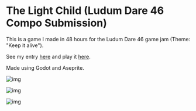 # The Light Child (Ludum Dare 46 Compo Submission)

This is a game I made in 48 hours for the Ludum Dare 46 game jam (Theme: "Keep it alive"). 

See my entry [here](https://ldjam.com/events/ludum-dare/46/the-light-child) and play it [here](https://hulien22.itch.io/ldjam46).

Made using Godot and Aseprite.

![img](https://static.jam.vg/content/dc2/c2/z/2c72d.png.480x384.fit.jpg)

![img](https://static.jam.vg/raw/dc2/c2/z/2cafc.png)

![img](https://static.jam.vg/raw/dc2/c2/z/2cb00.png)
